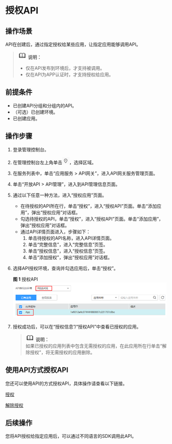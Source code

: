# 授权API<a name="apig-zh-ug-180307021"></a>

## 操作场景<a name="section25971517509"></a>

API在创建后，通过指定授权给某些应用，让指定应用能够调用API。

>![](public_sys-resources/icon-note.gif) **说明：**   
>-   仅在API发布到环境后，才支持被调用。  
>-   仅在API为APP认证时，才支持授权给应用。  

## 前提条件<a name="section1678010231609"></a>

-   已创建API分组和分组内的API。
-   （可选）已创建环境。
-   已创建应用。

## 操作步骤<a name="section1942423018019"></a>

1.  登录管理控制台。
2.  在管理控制台左上角单击![](figures/icon-region.png)，选择区域。
3.  在服务列表中，单击“应用服务 \> API网关”，进入API网关服务管理页面。
4.  单击“开放API \> API管理”，进入到API管理信息页面。
5.  通过以下任意一种方法，进入“授权应用”页面。
    -   在待授权的API所在行，单击“授权”，进入“授权API”页面。单击“添加应用”，弹出“授权应用”对话框。
    -   勾选待授权的API，单击“授权”，进入“授权API”页面。单击“添加应用”，弹出“授权应用”对话框。
    -   通过API详情页面进入，步骤如下：
        1.  单击待授权的API名称，进入API详情页面。
        2.  单击“完整信息”，进入“完整信息”页签。
        3.  单击“授权信息”，进入“授权信息”页签。
        4.  单击“添加授权”，弹出“授权应用”对话框。


6.  选择API授权环境，查询并勾选应用后，单击“授权”。

    **图 1**  授权API<a name="fig1054110264410"></a>  
    ![](figures/授权API.png "授权API")

7.  授权成功后，可以在“授权信息”/“授权API”中查看已授权的应用。

    >![](public_sys-resources/icon-note.gif) **说明：**   
    >如果已授权的应用列表中包含无需授权的应用，在此应用所在行单击“解除授权”，将无需授权的应用删除。  


## 使用API方式授权API<a name="zh-cn_topic_0080101678_section7546754133419"></a>

您还可以使用API的方式授权API，具体操作请查看以下链接。

[授权](https://support.huaweicloud.com/api-apig/apig-zh-api-180713046.html)

[解除授权](https://support.huaweicloud.com/api-apig/apig-zh-api-180713049.html)

## 后续操作<a name="zh-cn_topic_0080101678_section1679143819506"></a>

您将API授权给指定应用后，可以通过不同语言的SDK调用此API。

